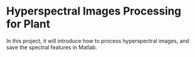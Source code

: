 # Hyperspectral Images Processing for Plant
In this project, it will introduce how to process hyperspectral images, and save the spectral features in Matlab.  




